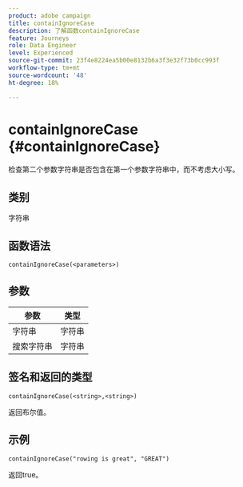 ```yaml
---
product: adobe campaign
title: containIgnoreCase
description: 了解函数containIgnoreCase
feature: Journeys
role: Data Engineer
level: Experienced
source-git-commit: 23f4e8224ea5b00e8132b6a3f3e32f73b0cc993f
workflow-type: tm+mt
source-wordcount: '48'
ht-degree: 18%

---
```


# containIgnoreCase {#containIgnoreCase}

检查第二个参数字符串是否包含在第一个参数字符串中，而不考虑大小写。

## 类别

字符串

## 函数语法

`containIgnoreCase(<parameters>)`

## 参数

| 参数 | 类型 |
|-----------|------------------|
| 字符串 | 字符串 |
| 搜索字符串 | 字符串 |

## 签名和返回的类型

`containIgnoreCase(<string>,<string>)`

返回布尔值。

## 示例

`containIgnoreCase("rowing is great", "GREAT")`

返回true。
